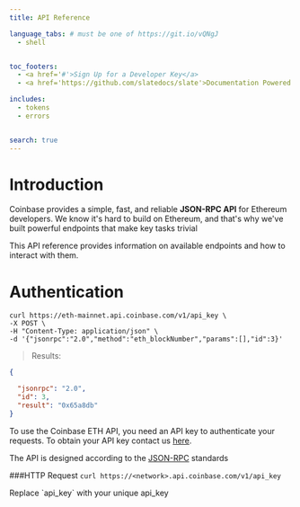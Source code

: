 ```yaml
---
title: API Reference

language_tabs: # must be one of https://git.io/vQNgJ
  - shell


toc_footers:
  - <a href='#'>Sign Up for a Developer Key</a>
  - <a href='https://github.com/slatedocs/slate'>Documentation Powered by Slate</a>

includes:
  - tokens
  - errors


search: true
---
```


# Introduction

Coinbase provides a simple, fast, and reliable **JSON-RPC API** for Ethereum developers. We know it's hard to build on Ethereum, and that's why we've built powerful endpoints that make key tasks trivial 

This API reference provides information on available endpoints and how to interact with them.



# Authentication

```shell
curl https://eth-mainnet.api.coinbase.com/v1/api_key \
-X POST \
-H "Content-Type: application/json" \
-d '{"jsonrpc":"2.0","method":"eth_blockNumber","params":[],"id":3}'
```


> Results:

```json
{

  "jsonrpc": "2.0",
  "id": 3,
  "result": "0x65a8db"
}
```

To use the Coinbase ETH API, you need an API key to authenticate your requests. To obtain your API key contact us [here](https://developers.coinbase.com/).

The API is designed according to the [JSON-RPC](https://www.jsonrpc.org/specification) standards 

###HTTP Request
`curl https://<network>.api.coinbase.com/v1/api_key`

<aside class="notice">
Replace `api_key` with your unique api_key
</aside>